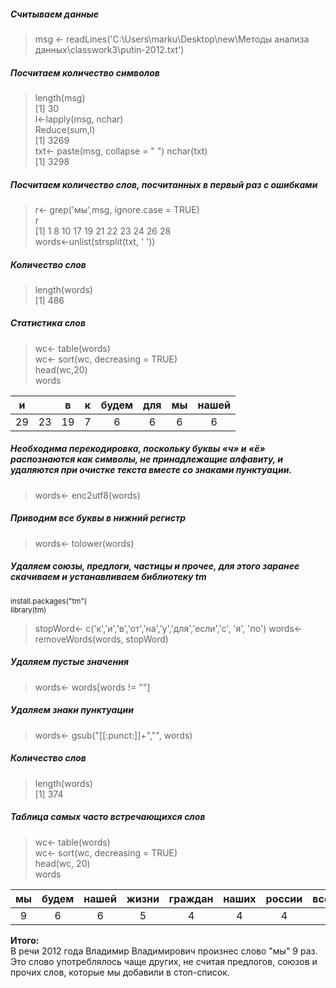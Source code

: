 ##### Считываем данные
> msg <- readLines('C:\\Users\\marku\\Desktop\\new\\Методы анализа данных\\classwork3\\putin-2012.txt')  
##### Посчитаем количество символов
> length(msg)  
[1] 30  
> l<-lapply(msg, nchar)  
> Reduce(sum,l)  
[1] 3269  
> txt<- paste(msg, collapse = " ")
> nchar(txt)  
[1] 3298
##### Посчитаем количество слов, посчитанных в первый раз с ошибками
> r<- grep('мы',msg, ignore.case = TRUE)  
> r  
 [1]  1  8 10 17 19 21 22 23 24 26 28  
> words<-unlist(strsplit(txt, ' '))  
##### Количество слов
> length(words)  
[1] 486  
##### Статистика слов 
> wc<- table(words)  
> wc<- sort(wc, decreasing = TRUE)    
> head(wc,20)  
words 

| и |   | в | к | будем | для | мы | нашей |
|:-:|:-:|:-:|:-:|:-:|:-:|:-:|:-:|
| 29 | 23 |  19 | 7  | 6  | 6  | 6 | 6 |  

##### Необходима перекодировка, поскольку буквы «ч» и «ё» распознаются как символы, не принадлежащие алфавиту, и удаляются при очистке текста вместе со знаками пунктуации.
> words<- enc2utf8(words)
##### Приводим все буквы в нижний регистр
> words<- tolower(words)
##### Удаляем союзы, предлоги, частицы и прочее, для этого заранее скачиваем и устанавливаем библиотеку tm
<small>install.packages("tm")  
library(tm)</small>
> stopWord<- c('к','и','в','от','на','у','для','если','с', 'я', 'по')
> words<- removeWords(words, stopWord)
##### Удаляем пустые значения
> words<- words[words != ""]
##### Удаляем знаки пунктуации
> words<- gsub("[[:punct:]]+","", words)
##### Количество слов
> length(words)  
[1] 374
##### Таблица самых часто встречающихся слов
> wc<- table(words)  
> wc<- sort(wc, decreasing = TRUE)  
> head(wc, 20)  
words

| мы | будем | нашей | жизни | граждан | наших | россии | всегда | 
|:-:|:-:|:-:|:-:|:-:|:-:|:-:|:-:|
| 9 |  6 |  6 | 5  | 4  | 4  | 4 | 3 |  

**Итого:**  
В речи 2012 года Владимир Владимирович произнес слово "мы" 9 раз. Это слово употреблялось чаще других, не считая предлогов, союзов и прочих слов, которые мы добавили в стоп-список.